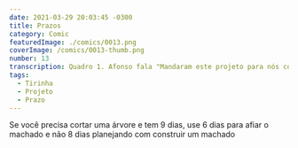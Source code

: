 ```yaml
---
date: 2021-03-29 20:03:45 -0300
title: Prazos
category: Comic
featuredImage: ./comics/0013.png
coverImage: /comics/0013-thumb.png
number: 13
transcription: Quadro 1. Afonso fala "Mandaram este projeto para nós com uma quinzena para entrega". Quadro 2. Msone fala "Mas com essas especificações vamos demorar uns 3 meses". Quadro 3. Afonso fala "Não podemos, ele é urgente e já passou 6 meses em planejamento".
tags:
  - Tirinha
  - Projeto
  - Prazo
---
```


Se você precisa cortar uma árvore e tem 9 dias, use 6 dias para afiar o machado e não 8 dias planejando com construir um machado
